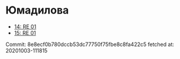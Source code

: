 # Юмадилова
- [14: RE 01](14.md)
- [15: RE 01](15.md)

Commit: 8e8ecf0b780dccb53dc77750f75fbe8c8fa422c5
 fetched at: 20201003-111815
